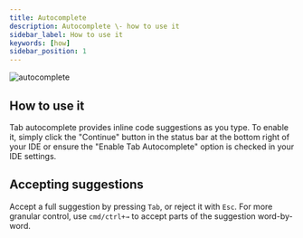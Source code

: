 ```yaml
---
title: Autocomplete
description: Autocomplete \- how to use it
sidebar_label: How to use it
keywords: [how]
sidebar_position: 1
---
```


![autocomplete](/img/autocomplete.gif)

## How to use it

Tab autocomplete provides inline code suggestions as you type. To enable it, simply click the "Continue" button in the status bar at the bottom right of your IDE or ensure the "Enable Tab Autocomplete" option is checked in your IDE settings.

## Accepting suggestions

Accept a full suggestion by pressing `Tab`, or reject it with `Esc`. For more granular control, use `cmd/ctrl+→` to accept parts of the suggestion word-by-word.
